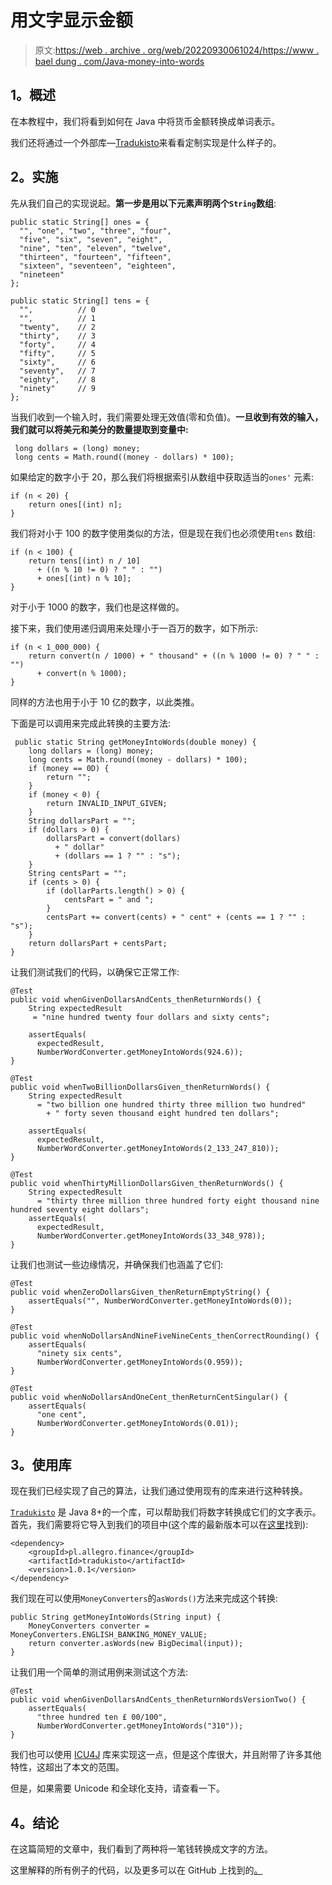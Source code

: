 # 用文字显示金额

> 原文:[https://web . archive . org/web/20220930061024/https://www . bael dung . com/Java-money-into-words](https://web.archive.org/web/20220930061024/https://www.baeldung.com/java-money-into-words)

## **1。概述**

在本教程中，我们将看到如何在 Java 中将货币金额转换成单词表示。

我们还将通过一个外部库—[Tradukisto](https://web.archive.org/web/20221126234556/https://github.com/allegro/tradukisto)来看看定制实现是什么样子的。

## **2。实施**

先从我们自己的实现说起。**第一步是用以下元素声明两个`String`数组**:

```
public static String[] ones = { 
  "", "one", "two", "three", "four", 
  "five", "six", "seven", "eight", 
  "nine", "ten", "eleven", "twelve", 
  "thirteen", "fourteen", "fifteen", 
  "sixteen", "seventeen", "eighteen", 
  "nineteen" 
};

public static String[] tens = {
  "",          // 0
  "",          // 1
  "twenty",    // 2
  "thirty",    // 3
  "forty",     // 4
  "fifty",     // 5
  "sixty",     // 6
  "seventy",   // 7
  "eighty",    // 8
  "ninety"     // 9
};
```

当我们收到一个输入时，我们需要处理无效值(零和负值)。**一旦收到有效的输入，我们就可以将美元和美分的数量提取到变量中:**

```
 long dollars = (long) money;
 long cents = Math.round((money - dollars) * 100);
```

如果给定的数字小于 20，那么我们将根据索引从数组中获取适当的`ones'` 元素:

```
if (n < 20) {
    return ones[(int) n];
}
```

我们将对小于 100 的数字使用类似的方法，但是现在我们也必须使用`tens` 数组:

```
if (n < 100) {
    return tens[(int) n / 10] 
      + ((n % 10 != 0) ? " " : "") 
      + ones[(int) n % 10];
}
```

对于小于 1000 的数字，我们也是这样做的。

接下来，我们使用递归调用来处理小于一百万的数字，如下所示:

```
if (n < 1_000_000) {
    return convert(n / 1000) + " thousand" + ((n % 1000 != 0) ? " " : "") 
      + convert(n % 1000);
}
```

同样的方法也用于小于 10 亿的数字，以此类推。

下面是可以调用来完成此转换的主要方法:

```
 public static String getMoneyIntoWords(double money) {
    long dollars = (long) money;
    long cents = Math.round((money - dollars) * 100);
    if (money == 0D) {
        return "";
    }
    if (money < 0) {
        return INVALID_INPUT_GIVEN;
    }
    String dollarsPart = "";
    if (dollars > 0) {
        dollarsPart = convert(dollars) 
          + " dollar" 
          + (dollars == 1 ? "" : "s");
    }
    String centsPart = "";
    if (cents > 0) {
        if (dollarParts.length() > 0) {
            centsPart = " and ";
        }
        centsPart += convert(cents) + " cent" + (cents == 1 ? "" : "s");
    }
    return dollarsPart + centsPart;
}
```

让我们测试我们的代码，以确保它正常工作:

```
@Test
public void whenGivenDollarsAndCents_thenReturnWords() {
    String expectedResult
     = "nine hundred twenty four dollars and sixty cents";

    assertEquals(
      expectedResult, 
      NumberWordConverter.getMoneyIntoWords(924.6));
}

@Test
public void whenTwoBillionDollarsGiven_thenReturnWords() {
    String expectedResult 
      = "two billion one hundred thirty three million two hundred" 
        + " forty seven thousand eight hundred ten dollars";

    assertEquals(
      expectedResult, 
      NumberWordConverter.getMoneyIntoWords(2_133_247_810));
}

@Test
public void whenThirtyMillionDollarsGiven_thenReturnWords() {
    String expectedResult 
      = "thirty three million three hundred forty eight thousand nine hundred seventy eight dollars";
    assertEquals(
      expectedResult, 
      NumberWordConverter.getMoneyIntoWords(33_348_978));
}
```

让我们也测试一些边缘情况，并确保我们也涵盖了它们:

```
@Test
public void whenZeroDollarsGiven_thenReturnEmptyString() {
    assertEquals("", NumberWordConverter.getMoneyIntoWords(0));
}

@Test
public void whenNoDollarsAndNineFiveNineCents_thenCorrectRounding() {
    assertEquals(   
      "ninety six cents", 
      NumberWordConverter.getMoneyIntoWords(0.959));
}

@Test
public void whenNoDollarsAndOneCent_thenReturnCentSingular() {
    assertEquals(
      "one cent", 
      NumberWordConverter.getMoneyIntoWords(0.01));
} 
```

## **3。使用库**

现在我们已经实现了自己的算法，让我们通过使用现有的库来进行这种转换。

[`Tradukisto`](https://web.archive.org/web/20221126234556/https://github.com/allegro/tradukisto) 是 Java 8+的一个库，可以帮助我们将数字转换成它们的文字表示。首先，我们需要将它导入到我们的项目中(这个库的最新版本可以在[这里](https://web.archive.org/web/20221126234556/https://search.maven.org/classic/#search%7Cgav%7C1%7Cg%3A%22pl.allegro.finance%22%20AND%20a%3A%22tradukisto%22)找到):

```
<dependency>
    <groupId>pl.allegro.finance</groupId>
    <artifactId>tradukisto</artifactId>
    <version>1.0.1</version>
</dependency>
```

我们现在可以使用`MoneyConverters`的`asWords()`方法来完成这个转换:

```
public String getMoneyIntoWords(String input) {
    MoneyConverters converter = MoneyConverters.ENGLISH_BANKING_MONEY_VALUE;
    return converter.asWords(new BigDecimal(input));
}
```

让我们用一个简单的测试用例来测试这个方法:

```
@Test
public void whenGivenDollarsAndCents_thenReturnWordsVersionTwo() {
    assertEquals(
      "three hundred ten £ 00/100", 
      NumberWordConverter.getMoneyIntoWords("310"));
}
```

我们也可以使用 [ICU4J](https://web.archive.org/web/20221126234556/http://site.icu-project.org/home) 库来实现这一点，但是这个库很大，并且附带了许多其他特性，这超出了本文的范围。

但是，如果需要 Unicode 和全球化支持，请查看一下。

## **4。结论**

在这篇简短的文章中，我们看到了两种将一笔钱转换成文字的方法。

这里解释的所有例子的代码，以及更多可以在 GitHub 上找到的[。](https://web.archive.org/web/20221126234556/https://github.com/eugenp/tutorials/tree/master/algorithms-modules/algorithms-miscellaneous-2)
